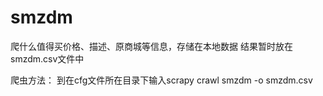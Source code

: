 # smzdm
爬什么值得买价格、描述、原商城等信息，存储在本地数据
结果暂时放在smzdm.csv文件中

爬虫方法：
到在cfg文件所在目录下输入scrapy crawl smzdm -o smzdm.csv
